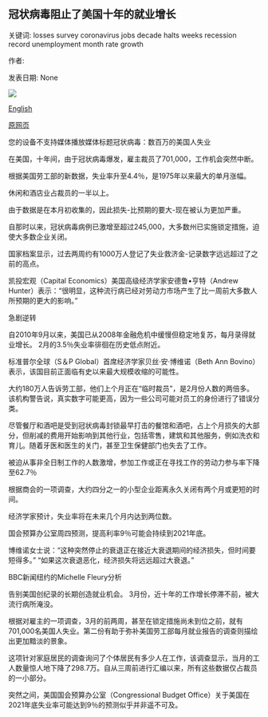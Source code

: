 ## 冠状病毒阻止了美国十年的就业增长

关键词: losses survey coronavirus jobs decade halts weeks recession record unemployment month rate growth

作者: 

发表日期: None

![](https://ichef.bbci.co.uk/images/ic/1024x576/p087v98q.jpg)

[English](Coronavirus%20halts%20a%20decade%20of%20US%20jobs%20growth.md)

[原网页](https://www.bbc.com/news/business-52153998)

您的设备不支持媒体播放媒体标题冠状病毒：数百万的美国人失业

在美国，十年间，由于冠状病毒爆发，雇主裁员了701,000，工作机会突然中断。

根据美国劳工部的新数据，失业率升至4.4％，是1975年以来最大的单月涨幅。

休闲和酒店业占裁员的一半以上。

由于数据是在本月初收集的，因此损失-比预期的要大-现在被认为更加严重。

自那时以来，冠状病毒病例已激增至超过245,000，大多数州已实施锁定措施，迫使大多数企业关闭。

国家档案显示，过去两周约有1000万人登记了失业救济金-记录数字远远超过了之前的高点。

凯投宏观（Capital Economics）美国高级经济学家安德鲁•亨特（Andrew Hunter）表示：“很明显，这种流行病已经对劳动力市场产生了比一周前大多数人所预期的更大的影响。”

急剧逆转

自2010年9月以来，美国已从2008年金融危机中缓慢但稳定地复苏，每月录得就业增长。 2月的3.5％失业率徘徊在历史低点附近。

标准普尔全球（S＆P Global）首席经济学家贝丝·安·博维诺（Beth Ann Bovino）表示，该国目前正面临有史以来最大规模收缩的可能性。

大约180万人告诉劳工部，他们上个月正在“临时裁员”，是2月份人数的两倍多。该机构警告说，真实数字可能更高，因为一些公司可能对员工的身份进行了错误分类。

尽管餐厅和酒吧是受到冠状病毒封锁最早打击的餐馆和酒吧，占上个月损失的大部分，但削减的费用开始影响到其他行业，包括零售，建筑和其他服务，例如洗衣和育儿。随着牙医和医生的关门，甚至卫生保健部门也失去了工作。

被迫从事非全日制工作的人数激增，参加工作或正在寻找工作的劳动力参与率下降至62.7％

根据商会的一项调查，大约四分之一的小型企业距离永久关闭有两个月或更短的时间。

经济学家预计，失业率将在未来几个月内达到两位数。

国会预算办公室周四预测，提高利率9％可能会持续到2021年底。

博维诺女士说：“这种突然停止的衰退正在接近大衰退期间的经济损失，但时间要短得多。” “如果这次衰退恶化，经济损失将远远超过大衰退。”

BBC新闻纽约的Michelle Fleury分析

告别美国创纪录的长期创造就业机会。 3月份，近十年的工作增长停滞不前，被大流行病所淹没。

根据对雇主的一项调查，3月的前两周，甚至在锁定措施尚未到位之前，就有701,000名美国人失业。第二份有助于弥补美国劳工部每月就业报告的调查则描绘出更加黯淡的景象。

这项针对家庭居民的调查询问了个体居民有多少人在工作，该调查显示，当月的工人数量惊人地下降了298.7万。自从三周前进行汇编以来，所有这些数据仅占裁员的一小部分。

突然之间，美国国会预算办公室（Congressional Budget Office）关于美国在2021年底失业率可能达到9％的预测似乎并非遥不可及。
